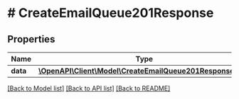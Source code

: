 # # CreateEmailQueue201Response

## Properties

Name | Type | Description | Notes
------------ | ------------- | ------------- | -------------
**data** | [**\OpenAPI\Client\Model\CreateEmailQueue201ResponseData**](CreateEmailQueue201ResponseData.md) |  | [optional]

[[Back to Model list]](../../README.md#models) [[Back to API list]](../../README.md#endpoints) [[Back to README]](../../README.md)
